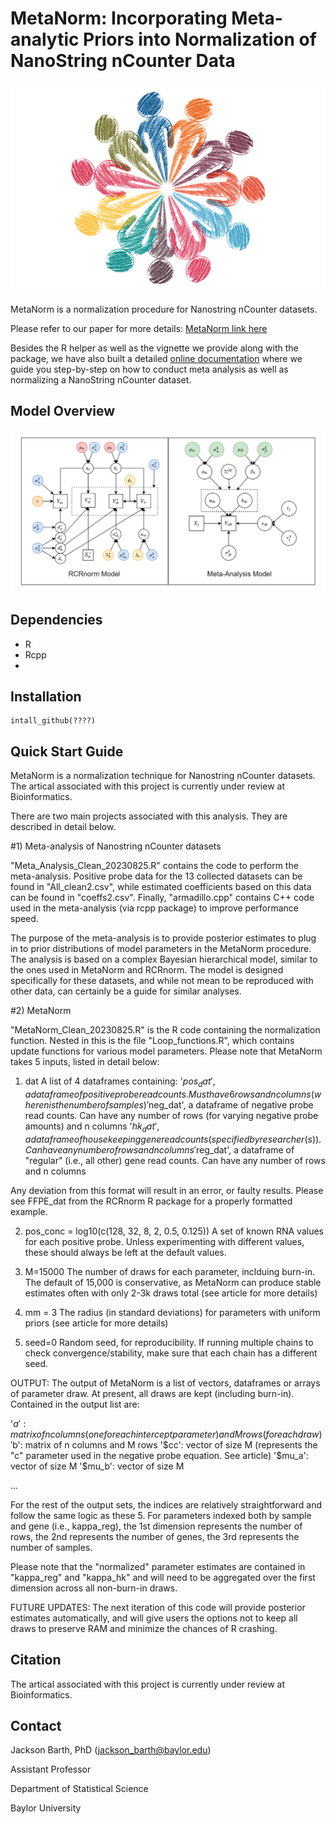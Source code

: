 # MetaNorm: Incorporating Meta-analytic Priors into Normalization of NanoString nCounter Data

![Logo](/assets/logo.png)

MetaNorm is a normalization procedure for Nanostring nCounter datasets. 

Please refer to our paper for more details: [MetaNorm link here](www.google.com)

Besides the R helper as well as the vignette we provide along with the package, we have also built a detailed [online documentation](https://metanorm.readthedocs.io/en/latest/) where we guide you step-by-step on how to conduct meta analysis as well as normalizing a NanoString nCounter dataset.

## Model Overview 
![Model Overview](/assets/model.png)

## Dependencies 
- R
- Rcpp
- 

## Installation
```shell
intall_github(????)
```

## Quick Start Guide 


MetaNorm is a normalization technique for Nanostring nCounter datasets. The artical associated with this project is currently under review at Bioinformatics.

There are two main projects associated with this analysis. They are described in detail below.

#1) Meta-analysis of Nanostring nCounter datasets

"Meta_Analysis_Clean_20230825.R" contains the code to perform the meta-analysis. Positive probe data for the 13 collected datasets can be found in 
"All_clean2.csv", while estimated coefficients based on this data can be found in "coeffs2.csv". Finally, "armadillo.cpp" contains C++ code used in 
the meta-analysis (via rcpp package) to improve performance speed.

The purpose of the meta-analysis is to provide posterior estimates to plug in to prior distributions of model parameters in the MetaNorm procedure.
The analysis is based on a complex Bayesian hierarchical model, similar to the ones used in MetaNorm and RCRnorm. The model is designed specifically
for these datasets, and while not mean to be reproduced with other data, can certainly be a guide for similar analyses.

#2) MetaNorm

"MetaNorm_Clean_20230825.R" is the R code containing the normalization function. Nested in this is the file "Loop_functions.R", which contains update
functions for various model parameters. Please note that MetaNorm takes 5 inputs, listed in detail below:

1) dat
A list of 4 dataframes containing:
'$pos_dat', a dataframe of positive probe read counts. Must have 6 rows and n columns (where n is the number of samples)
'$neg_dat', a dataframe of negative probe read counts. Can have any number of rows (for varying negative probe amounts) and n columns
'$hk_dat', a dataframe of housekeeping gene read counts (specified by researcher(s)). Can have any number of rows and n columns
'$reg_dat', a dataframe of "regular" (i.e., all other) gene read counts. Can have any number of rows and n columns

Any deviation from this format will result in an error, or faulty results. Please see FFPE_dat from the RCRnorm R package for a properly formatted example.

2) pos_conc = log10(c(128, 32, 8, 2, 0.5, 0.125))
A set of known RNA values for each positive probe. Unless experimenting with different values, these should always be left at the default values.

3) M=15000 
The number of draws for each parameter, inclduing burn-in. The default of 15,000 is conservative, as MetaNorm can produce stable estimates often with
only 2-3k draws total (see article for more details)

4) mm = 3 
The radius (in standard deviations) for parameters with uniform priors (see article for more details)

5) seed=0
Random seed, for reproducibility. If running multiple chains to check convergence/stability, make sure that each chain has a different seed.

OUTPUT: The output of MetaNorm is a list of vectors, dataframes or arrays of parameter draw. At present, all draws are kept (including burn-in). Contained
in the output list are:

'$a': matrix of n columns (one for each intercept parameter) and M rows (for each draw)
'$b': matrix of n columns and M rows
'$cc': vector of size M (represents the "c" parameter used in the negative probe equation. See article)
'$mu_a': vector of size M
'$mu_b': vector of size M

...

For the rest of the output sets, the indices are relatively straightforward and follow the same logic as these 5. For parameters indexed both by sample
and gene (i.e., kappa_reg), the 1st dimension represents the number of rows, the 2nd represents the number of genes, the 3rd represents the number of samples.

Please note that the "normalized" parameter estimates are contained in "kappa_reg" and "kappa_hk" and will need to be aggregated over the first dimension
across all non-burn-in draws.


FUTURE UPDATES: The next iteration of this code will provide posterior estimates automatically, and will give users the options not to keep all draws to 
preserve RAM and minimize the chances of R crashing.

## Citation
The artical associated with this project is currently under review at Bioinformatics.

## Contact 
Jackson Barth, PhD (jackson_barth@baylor.edu)

Assistant Professor

Department of Statistical Science

Baylor University 

